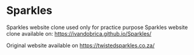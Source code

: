 # Sparkles

Sparkles website clone used only for practice purpose
Sparkles website clone available on: https://ivandobrica.github.io/Sparkles/

Original website available on https://twistedsparkles.co.za/
